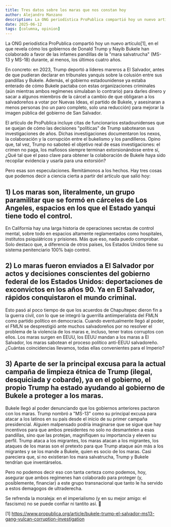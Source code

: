 ```yaml
---
title: Tres datos sobre los maras que nos constan hoy
author: Alejandro Manzano
description: La ONG periodística ProPublica compartió hoy un nuevo artículo, en el que revela cómo los gobiernos de Donald Trump y Nayib Bukele han colaborado a favor de las infames pandillas de la "mara salvatrucha" (MS-13 y MS-18) durante, al menos, los últimos cuatro años.
date: 2025-06-12
tags: [columna, opinion]
---
```


La ONG periodística ProPublica compartió hoy un nuevo artículo[1], en el que revela cómo los gobiernos de Donald Trump y Nayib Bukele han colaborado a favor de las infames pandillas de la "mara salvatrucha" (MS-13 y MS-18) durante, al menos, los últimos cuatro años.

En concreto: en 2023, Trump deportó a líderes mareros a El Salvador, antes de que pudieran declarar en tribunales yanquis sobre la colusión entre sus pandillas y Bukele. Además, el gobierno estadounidense ya estaba enterado de cómo Bukele pactaba con estas organizaciones criminales (aún mientras ambos regímenes simulaban lo contrario) para darles dinero y sacar a algunos miembros de la cárcel a cambio de que obligaran a los salvadoreños a votar por Nuevas Ideas, el partido de Bukele, y asesinaran a menos personas (no un paro completo, solo una reducción) para mejorar la imagen pública del gobierno de San Salvador.

El artículo de ProPublica incluye citas de funcionarios estadounidenses que se quejan de cómo las decisiones "políticas" de Trump sabotearon sus investigaciones de años. Dichas investigaciones documentaron los nexos, la colaboración y la corrupción entre el bukelismo y los pandilleros. Opino que, tal vez, Trump no saboteó el objetivo real de esas investigaciones: el crimen no paga, los mafiosos siempre terminan extorsionándose entre sí, ¿Qué tal que el paso clave para obtener la colaboración de Bukele haya sido recopilar evidencia y usarla para una extorsión?

Pero esas son especulaciones. Remitámonos a los hechos. Hay tres cosas que podemos decir a ciencia cierta a partir del artículo que salió hoy:

## 1) Los maras son, literalmente, un grupo paramilitar que se formó en cárceles de Los Angeles, espacios en los que el Estado yanqui tiene todo el control.

En California hay una larga historia de operaciones secretas de control mental, sobre todo en espacios altamente reglamentados como hospitales, institutos psiquiátricos y prisiones. Más que eso, nada puedo comprobar. Solo destaco que, a diferencia de otros países, los Estados Unidos tiene su sistema penitenciario 100% bajo control.

## 2) Lo maras fueron enviados a El Salvador por actos y decisiones conscientes del gobierno federal de los Estados Unidos:  deportaciones de exconvictos en los años 90. Ya en El Salvador, rápidos conquistaron el mundo criminal.

Esto pasó al poco tiempo de que los acuerdos de Chapultepec dieron fin a la guerra civil, con lo que se integró la guerrilla antiimperialista del FMLN como partido político en democracia. Cuando eventualmente llegó al poder, el FMLN se desprestigió ante muchos salvadoreños por no resolver el problema de la violencia de los maras e, incluso, tener tratos corruptos con ellos. Los maras surgen en EEUU, los EEUU mandan a los maras a El Salvador, los maras sabotean el proceso político anti-EEUU salvadoreño. ¿Cuántas coincidencias llevamos, todas ellas convenientes para el Imperio?

## 3) Aparte de ser la principal excusa para la actual campaña de limpieza étnica de Trump (ilegal, desquiciada y cobarde), ya en el gobierno, el propio Trump ha estado ayudando al gobierno de Bukele a proteger a los maras.

Bukele llegó al poder denunciando que los gobiernos anteriores pactaron con los maras. Trump nombró a "MS-13" como su principal excusa para atacar a los latinos en su país desde el inicio de su primer campaña presidencial. Alguien malpensado podría imaginarse que se sigue que hay incentivos para que ambos presidentes no solo no desmantelen a esas pandillas, sino que las protejan, magnifiquen su importancia y eleven su perfil. Trump ataca a los migrantes, los maras atacan a los migrantes, los ataques de los maras son el pretexto para que Trump ataque aún más a los migrantes y se los mande a Bukele, quien es socio de los maras. Casi pareciera que, si no existieran los mara salvatrucha, Trump y Bukele tendrían que inventárselos.

Pero no podemos decir eso con tanta certeza como podemos, hoy, asegurar que ambos regímenes han colaborado para proteger (y, posiblemente, financiar) a este grupo transnacional que tanto le ha servido a estos demagogos de ultraderecha.

Se refrenda la moraleja: en el imperialismo (y en su mejor amigo: el fascismo) no se puede confiar ni tantito así. 🤏

[1] https://www.propublica.org/article/bukele-trump-el-salvador-ms13-gang-vulcan-corruption-investigation
